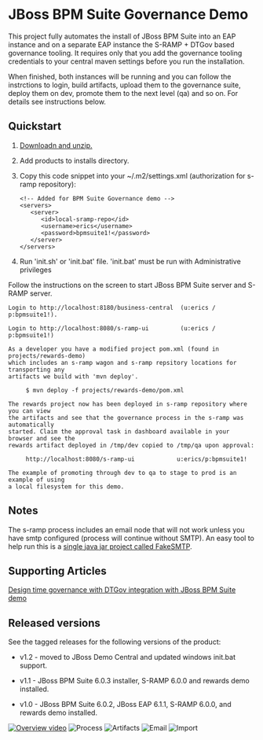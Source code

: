 JBoss BPM Suite Governance Demo
===============================
This project fully automates the install of JBoss BPM Suite into an EAP instance and on a separate EAP instance the S-RAMP + DTGov based governance 
tooling. It requires only that you add the governance tooling credentials to your central maven settings before you run the
installation.

When finished, both instances will be running and you can follow the instrctions to login, build artifacts, upload them to the
governance suite, deploy them on dev, promote them to the next level (qa) and so on. For details see instructions below.


Quickstart
----------

1. [Downloadn and unzip.](https://github.com/jbossdemocentral/bpms-governance-demo/archive/master.zip)

2. Add products to installs directory.

3. Copy this code snippet into your ~/.m2/settings.xml (authorization for s-ramp repository):

   ```
   <!-- Added for BPM Suite Governance demo -->
   <servers>
      <server>
         <id>local-sramp-repo</id>
         <username>erics</username>
         <password>bpmsuite1!</password>
      </server>
   </servers>
   ```

4. Run 'init.sh' or 'init.bat' file. 'init.bat' must be run with Administrative privileges

Follow the instructions on the screen to start JBoss BPM Suite server and S-RAMP server.

   ```
   Login to http://localhost:8180/business-central  (u:erics / p:bpmsuite1!).

   Login to http://localhost:8080/s-ramp-ui         (u:erics / p:bpmsuite1!)

   As a developer you have a modified project pom.xml (found in projects/rewards-demo)
   which includes an s-ramp wagon and s-ramp repsitory locations for transporting any
   artifacts we build with 'mvn deploy'.

        $ mvn deploy -f projects/rewards-demo/pom.xml

   The rewards project now has been deployed in s-ramp repository where you can view
   the artifacts and see that the governance process in the s-ramp was automatically
   started. Claim the approval task in dashboard available in your browser and see the
   rewards artifact deployed in /tmp/dev copied to /tmp/qa upon approval:

        http://localhost:8080/s-ramp-ui            u:erics/p:bpmsuite1!       

   The example of promoting through dev to qa to stage to prod is an example of using
   a local filesystem for this demo.
   ```


Notes
-----
The s-ramp process includes an email node that will not work unless you have smtp configured (process will continue without SMTP). 
An easy tool to help run this is a [single java jar project called FakeSMTP](http://nilhcem.github.io/FakeSMTP).


Supporting Articles
-------------------
[Design time governance with DTGov integration with JBoss BPM Suite demo](http://www.schabell.org/2014/08/design-time-governance-dtgov-bpmsuite-demo.html)


Released versions
-----------------

See the tagged releases for the following versions of the product:

- v1.2 - moved to JBoss Demo Central and updated windows init.bat support.

- v1.1 - JBoss BPM Suite 6.0.3 installer, S-RAMP 6.0.0 and rewards demo installed.

- v1.0 - JBoss BPM Suite 6.0.2, JBoss EAP 6.1.1, S-RAMP 6.0.0, and rewards demo installed.


[![Overview video](https://github.com/jbossdemocentral/bpms-governance-demo/blob/master/docs/demo-images/overview-video.png?raw=true)](http://vimeo.com/ericschabell/bpms-governance-demo-overview)
![Process](https://github.com/jbossdemocentral/bpms-governance-demo/blob/master/docs/demo-images/dtgov-process.png?raw=true)
![Artifacts](https://github.com/jbossdemocentral/bpms-governance-demo/blob/master/docs/demo-images/sramp-artifacts.png?raw=true)
![Email](https://github.com/jbossdemocentral/bpms-governance-demo/blob/master/docs/demo-images/sramp-email-notify.png?raw=true)
![Import](https://github.com/jbossdemocentral/bpms-governance-demo/blob/master/docs/demo-images/sramp-import-rewards.png?raw=true)

